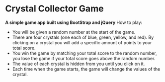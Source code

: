 # Crystal Collector Game
**A simple game app built using BootStrap and jQuery**
How to play:
- You will be given a random number at the start of the game.
- There are four crystals (one each of blue, green, yellow, and red). By clicking on a crystal you will add a specific amount of points to your total score.
- You win the game by matching your total score to the random number, you lose the game if your total score goes above the random number.
- The value of each crystal is hidden from you until you click on it.
- Each time when the game starts, the game will change the values of the crystal.
